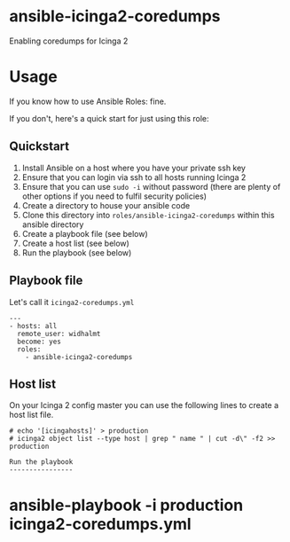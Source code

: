 # ansible-icinga2-coredumps
Enabling coredumps for Icinga 2

Usage
=====

If you know how to use Ansible Roles: fine.

If you don't, here's a quick start for just using this role:

Quickstart
----------

1. Install Ansible on a host where you have your private ssh key
2. Ensure that you can login via ssh to all hosts running Icinga 2
3. Ensure that you can use `sudo -i` without password (there are plenty of other options if you need to fulfil security policies)
4. Create a directory to house your ansible code
5. Clone this directory into `roles/ansible-icinga2-coredumps` within this ansible directory
6. Create a playbook file (see below)
7. Create a host list (see below)
8. Run the playbook (see below)

Playbook file
-------------

Let's call it `icinga2-coredumps.yml`

```
---
- hosts: all
  remote_user: widhalmt
  become: yes
  roles:
    - ansible-icinga2-coredumps
```

Host list
---------

On your Icinga 2 config master you can use the following lines to create a host list file.

```
# echo '[icingahosts]' > production
# icinga2 object list --type host | grep " name " | cut -d\" -f2 >> production

Run the playbook
----------------

```
# ansible-playbook -i production icinga2-coredumps.yml
```
